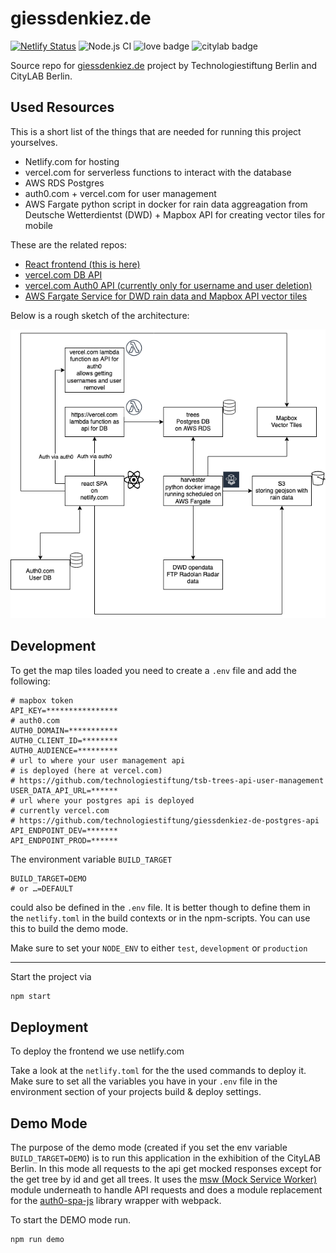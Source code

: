 # giessdenkiez.de  

[![Netlify Status](https://api.netlify.com/api/v1/badges/08c96eab-42a0-45d4-9767-656b62b441bc/deploy-status)](https://app.netlify.com/sites/internetoftrees/deploys) ![Node.js CI](https://github.com/technologiestiftung/tsb-trees-frontend/workflows/Node.js%20CI/badge.svg?branch=master)  ![love badge](https://img.shields.io/badge/build%20with-%E2%99%A5-red) ![citylab badge](https://img.shields.io/badge/@-CityLAB%20Berlin-blue)

Source repo for [giessdenkiez.de](https://www.giessdenkiez.de) project by Technologiestiftung Berlin and CityLAB Berlin.  

## Used Resources

This is a short list of the things that are needed for running this project yourselves.

- Netlify.com for hosting
- vercel.com for serverless functions to interact with the database
- AWS RDS Postgres
- auth0.com + vercel.com for user management
- AWS Fargate python script in docker for rain data aggreagation from Deutsche Wetterdientst (DWD) + Mapbox API for creating vector tiles for mobile

These are the related repos:  

- [React frontend (this is here)](https://github.com/technologiestiftung/tsb-trees-frontend)
- [vercel.com DB API](https://github.com/technologiestiftung/giessdenkiez-de-postgres-api)
- [vercel.com Auth0 API (currently only for username and user deletion)](https://github.com/technologiestiftung/tsb-trees-api-user-management)
- [AWS Fargate Service for DWD rain data and Mapbox API vector tiles](https://github.com/technologiestiftung/giessdenkiez-de-dwd-harvester) 

Below is a rough sketch of the architecture:

![software architecture](./docs/images/software-architecture.png)

## Development

To get the map tiles loaded you need to create a `.env` file and add the following:

```env
# mapbox token
API_KEY=****************
# auth0.com 
AUTH0_DOMAIN=***********
AUTH0_CLIENT_ID=********
AUTH0_AUDIENCE=*********
# url to where your user management api
# is deployed (here at vercel.com)
# https://github.com/technologiestiftung/tsb-trees-api-user-management
USER_DATA_API_URL=******
# url where your postgres api is deployed
# currently vercel.com
# https://github.com/technologiestiftung/giessdenkiez-de-postgres-api 
API_ENDPOINT_DEV=*******
API_ENDPOINT_PROD=******
```

The environment variable `BUILD_TARGET` 

```env
BUILD_TARGET=DEMO
# or …=DEFAULT
```

could also be defined in the `.env` file. It is better though to define them in the `netlify.toml` in the build contexts or in the npm-scripts. You can use this to build the demo mode.

Make sure to set your `NODE_ENV` to either `test`, `development` or `production`

---

Start the project via  

```bash
npm start
```

## Deployment

To deploy the frontend we use netlify.com

Take a look at the `netlify.toml` for the the used commands to deploy it. Make sure to set all the variables you have in your `.env` file in the environment section of your projects build & deploy settings.



## Demo Mode

The purpose of the demo mode (created if you set the env variable `BUILD_TARGET=DEMO`) is to run this application in the exhibition of the CityLAB Berlin. In this mode all requests to the api get mocked responses except for the get tree by id and get all trees. It uses the [msw (Mock Service Worker)](https://github.com/mswjs/msw) module underneath to handle API requests and does a module replacement for the [auth0-spa-js](https://github.com/auth0/auth0-spa-js) library wrapper with webpack.  


To start the DEMO mode run.

```bash
npm run demo
```



